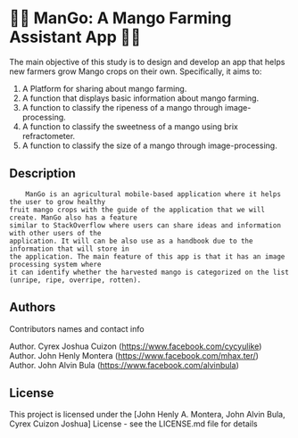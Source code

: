 # 🌱🌱 ManGo: A Mango Farming Assistant App 🌱🌱

The main objective of this study is to design and develop an app that helps new farmers grow Mango crops on their own. Specifically, it aims to:
1.	A Platform for sharing about mango farming.
2.	A function that displays basic information about mango farming.
3.	A function to classify the ripeness of a mango through image-processing.
4.	A function to classify the sweetness of a mango using brix refractometer. 
5.	A function to classify the size of a mango through image-processing.

## Description

		ManGo is an agricultural mobile-based application where it helps the user to grow healthy 
    fruit mango crops with the guide of the application that we will create. ManGo also has a feature 
    similar to StackOverflow where users can share ideas and information with other users of the 
    application. It will can be also use as a handbook due to the information that will store in 
    the application. The main feature of this app is that it has an image processing system where 
    it can identify whether the harvested mango is categorized on the list (unripe, ripe, overripe, rotten).

## Authors

Contributors names and contact info

Author. Cyrex Joshua Cuizon (https://www.facebook.com/cycyulike) <br />
Author. John Henly Montera (https://www.facebook.com/mhax.ter/) <br />
Author. John Alvin Bula (https://www.facebook.com/alvinbula) <br />

## License

This project is licensed under the [John Henly A. Montera, John Alvin Bula, Cyrex Cuizon Joshua] License - see the LICENSE.md file for details
